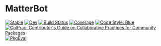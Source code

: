 # MatterBot

[![Stable](https://img.shields.io/badge/docs-stable-blue.svg)](https://Azzaare.github.io/MatterBot.jl/stable/)
[![Dev](https://img.shields.io/badge/docs-dev-blue.svg)](https://Azzaare.github.io/MatterBot.jl/dev/)
[![Build Status](https://github.com/Azzaare/MatterBot.jl/actions/workflows/CI.yml/badge.svg?branch=main)](https://github.com/Azzaare/MatterBot.jl/actions/workflows/CI.yml?query=branch%3Amain)
[![Coverage](https://codecov.io/gh/Azzaare/MatterBot.jl/branch/main/graph/badge.svg)](https://codecov.io/gh/Azzaare/MatterBot.jl)
[![Code Style: Blue](https://img.shields.io/badge/code%20style-blue-4495d1.svg)](https://github.com/invenia/BlueStyle)
[![ColPrac: Contributor's Guide on Collaborative Practices for Community Packages](https://img.shields.io/badge/ColPrac-Contributor's%20Guide-blueviolet)](https://github.com/SciML/ColPrac)
[![PkgEval](https://JuliaCI.github.io/NanosoldierReports/pkgeval_badges/M/MatterBot.svg)](https://JuliaCI.github.io/NanosoldierReports/pkgeval_badges/report.html)
